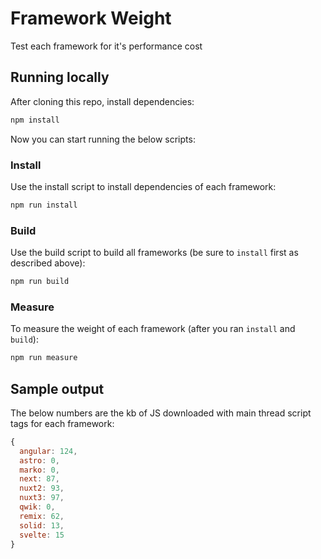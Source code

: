 # Framework Weight

Test each framework for it's performance cost

## Running locally

After cloning this repo, install dependencies:

```sh
npm install
```

Now you can start running the below scripts:

### Install

Use the install script to install dependencies of each framework:

```sh
npm run install
```

### Build

Use the build script to build all frameworks (be sure to `install` first as described above):

```sh
npm run build
```

### Measure

To measure the weight of each framework (after you ran `install` and `build`):

```sh
npm run measure
```

## Sample output

The below numbers are the kb of JS downloaded with main thread script tags for each framework:

```js
{
  angular: 124,
  astro: 0,
  marko: 0,
  next: 87,
  nuxt2: 93,
  nuxt3: 97,
  qwik: 0,
  remix: 62,
  solid: 13,
  svelte: 15
}
```
